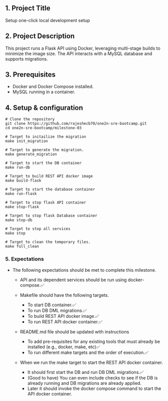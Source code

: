 ## 1. Project Title
  Setup one-click local development setup

## 2. Project Description
  This project runs a Flask API using Docker, leveraging multi-stage builds to minimize the image size. The API interacts with a MySQL database and supports migrations.


## 3. Prerequisites
  - Docker and Docker Compose installed.
  - MySQL running in a container.


## 4. Setup & configuration
  ```
  # Clone the repository
  git clone https://github.com/rajeshecb70/one2n-sre-bootcamp.git
  cd one2n-sre-bootcamp/milestone-03
  ```
        
  ```
  # Target to initailize the migration 
  make init_migration
  ```

  ```
  # Target to generate the migration.
  make generate_migration
  ```

  ```
  # Target to start the DB container
  make run-db
  ```

  ```
  # Target to build REST API docker image
  make build-flask
  ```

  ```
  # Target to start the database container
  make run-flask
  ```

  ```
  # Target to stop flask API container
  make stop-flask
  ```
  ```
  # Target to stop flask Database container
  make stop-db
  ```

  ```
  # Target to stop all services
  make stop
  ```

  ```
  # Target to clean the temporary files.
  make full_clean
  ```

### 5. Expectations
  - The following expectations should be met to complete this milestone.
    - API and its dependent services should be run using docker-compose.✅
    - Makefile should have the following targets.
      - To start DB container.✅
      - To run DB DML migrations.✅
      - To build REST API docker image.✅
      - To run REST API docker container.✅

    - README.md file should be updated with instructions
      - To add pre-requisites for any existing tools that must already be installed (e.g., docker, make, etc)✅
      - To run different make targets and the order of execution.✅

    - When we run the make target to start the REST API docker container.
      - It should first start the DB and run DB DML migrations.✅
      - (Good to have) You can even include checks to see if the DB is already running and DB migrations are already applied.
      - Later it should invoke the docker compose command to start the API docker container.